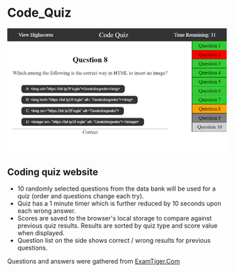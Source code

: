 # Code_Quiz

![website snapshot](./Assets/example.jpg)

## Coding quiz website
* 10 randomly selected questions from the data bank will be used for a quiz (order and questions change each try).
* Quiz has a 1 minute timer which is further reduced by 10 seconds upon each wrong answer.
* Scores are saved to the browser's local storage to compare against previous quiz results. Results are sorted by quiz type and score value when displayed.
* Question list on the side shows correct / wrong results for previous questions.


Questions and answers were gathered from [ExamTiger.Com](https://www.examtiger.com/)